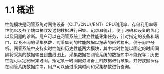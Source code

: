 # 1.1 概述

   性能模块是网管系统对网络设备（CLT\\/CNU\\/ENT）CPU利用率、存储利用率等性能以及各个端口接收发送的数据进行采集、记录和统计，便于网络和设备的优化以及问题的诊断。用户可以在网管系统上建立性能采集任务，针对指定的设备和端口，以及不同的采集参数，对采集到的性能数据以报表的形式输出，便于用户分析。网管系统中支持实时性能和历史性能两大模块，其中实时性能以固定的时间间隔将采集的数据输出到曲线图上，采集数据在网管系统的数据库中不能保存；历史性能可以定制采集时间，指定某一时间段对设备上的数据进行采集，并将数据保存在网管系统数据库中，用户可以通过采集时间和采集参数进行查询。

